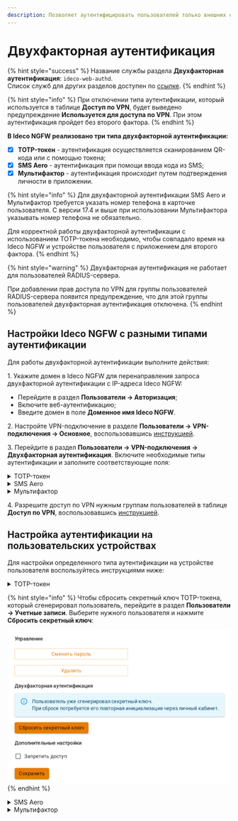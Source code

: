 ```yaml
---
description: Позволяет аутентифицировать пользователей только внешних сетей (VPN) с использованием второго фактора.
---
```


# Двухфакторная аутентификация

{% hint style="success" %}
Название службы раздела **Двухфакторная аутентификация**: `ideco-web-authd`.\
Список служб для других разделов доступен по [ссылке](/settings/server-management/terminal/README.md).
{% endhint %}

{% hint style="info" %}
При отключении типа аутентификации, который используется в таблице **Доступ по VPN**, будет выведено предупреждение **Используется для доступа по VPN**. При этом аутентификация пройдет без второго фактора.
{% endhint %}

**В Ideco NGFW реализовано три типа двухфакторной аутентификации:**

* [x] **TOTP-токен** - аутентификация осуществляется сканированием QR-кода или с помощью токена;
* [x] **SMS Aero** - аутентификация при помощи ввода кода из SMS;
* [x] **Мультифактор** - аутентификация происходит путем подтверждения личности в приложении.

{% hint style="info" %}
Для двухфакторной аутентификации SMS Aero и Мультифактор требуется указать номер телефона в карточке пользователя. С версии 17.4 и выше при использовании Мультифактора указывать номер телефона не обязательно.

Для корректной работы двухфакторной аутентификации с использованием TOTP-токена необходимо, чтобы совпадало время на Ideco NGFW и устройстве пользователя с приложением для второго фактора.
{% endhint %}

{% hint style="warning" %}
Двухфакторная аутентификация не работает для пользователей RADIUS-сервера.

При добавлении прав доступа по VPN для группы пользователей RADIUS-сервера появится предупреждение, что для этой группы пользователей двухфакторная аутентификация отключена.
{% endhint %}

## Настройки Ideco NGFW c разными типами аутентификации

Для работы двухфакторной аутентификации выполните действия:

1\. Укажите домен в Ideco NGFW для перенаправления запроса двухфакторной аутентификации с IP-адреса Ideco NGFW:

* Перейдите в раздел **Пользователи -> Авторизация**;
* Включите веб-аутентификацию;
* Введите домен в поле **Доменное имя Ideco NGFW**.

2\. Настройте VPN-подключение в разделе **Пользователи -> VPN-подключения -> Основное**, воспользовавшись [инструкцией](/settings/users/authorization/vpn-connection/README.md).

3\. Перейдите в раздел **Пользователи -> VPN-подключения -> Двухфакторная аутентификация**. Включите необходимые типы аутентификации и заполните соответствующие поля:

<details>

<summary>TOTP-токен</summary>

**Видеоинструкция по настройке двухфакторной аутентификации Ideco NGFW c использованием TOTP-токена**:

{% embed url="https://rutube.ru/video/151a2179c4649bd0fb2349d64841c6f1/" %}
<!-- [Ссылка на видеоинструкцию настройке двухфакторной аутентификации Ideco NGFW c использованием TOTP-токена](https://rutube.ru/video/151a2179c4649bd0fb2349d64841c6f1/) -->

Флаг **Разрешить инициализацию секретного ключа из внешних сетей** разрешит генерацию QR-кода в личном кабинете пользователя из внешней сети.

</details>

<details>

<summary>SMS Aero</summary>

**Видеоинструкция по настройке двухфакторной аутентификации Ideco NGFW c использованием SMS Aero**:

{% embed url="https://rutube.ru/video/a756ffc91fc7c0d8cebcbac83df0b9fc/" %}
<!-- [Ссылка на видеоинструкцию настройке двухфакторной аутентификации Ideco NGFW c использованием SMSAero](https://rutube.ru/video/a756ffc91fc7c0d8cebcbac83df0b9fc/) -->

1\. Зарегистрируйтесь в [личном кабинете](https://smsaero.ru/) SMS Aero.

2\. Введите E-mail и API-ключ от [личного кабинета](https://smsaero.ru/) SMS Aero. API-ключ можно найти в разделе **Настройки -> API и SMPPI**.

3\. Нажмите **Сохранить**.

</details>

<details>

<summary>Мультифактор</summary>

**Видеоинструкция по настройке двухфакторной аутентификации Ideco NGFW c использованием Мультифактора**:

{% embed url="https://rutube.ru/video/181dc7eed9cf30b3088b22ff591ebe59/" %}
<!-- [Ссылка на видеоинструкцию настройке двухфакторной аутентификации Ideco NGFW c использованием Мультифактора](https://rutube.ru/video/181dc7eed9cf30b3088b22ff591ebe59/)-->

Помимо приложения Multifactor для аутентификации можно использовать Telegram, Яндекс.Ключ, Биометрию и U2F. Подробное описание регистрации и аутентификации этими методами доступно в [документации Multifactor](https://multifactor.ru/docs/methods/).

1\. Зарегистрируйтесь в [системе управления Мультифактором](https://admin.multifactor.ru/account/login), установите приложение [Multifactor](https://play.google.com/store/apps/details?id=ru.multifactor.app) и активируйте его, отсканировав QR-код.

2\. Заполните **API Key** и **API Secret**. Для этого скопируйте значение полей в личном кабинете пользователя Multifactor в разделе **Настройки -> Расширенное API -> Включить API**.

3\. Нажмите **Сохранить**.

Для дальнейшей аутентификации пользователям потребуется установить и настроить приложения, указанные администратором в настройках группы. Корректировать способы аутентификации для пользователей можно в личном кабинете Multifactor, в разделе **Группы -> Параметры -> Редактировать**.

</details>

4\. Разрешите доступ по VPN нужным группам пользователей в таблице **Доступ по VPN**, воспользовавшись [инструкцией](/settings/users/authorization/vpn-connection/README.md).

## Настройка аутентификации на пользовательских устройствах

Для настройки определенного типа аутентификации на устройстве пользователя воспользуйтесь инструкциями ниже:

<details>

<summary>TOTP-токен</summary>

1\. Настройте VPN-подключение на устройстве пользователя, воспользовавшись [инструкцией](/recipes/popular-recipes/vpn/README.md).

2\. Войдите в личный кабинет NGFW, указав логин и пароль пользователя.

3\. Нажмите кнопку **Настроить двухфакторную аутентификацию** и выберите **Сгенерировать QR-код**:

![](/.gitbook/assets/user-personal-account1.gif)

<!-- Сгенерированный QR-код появится на экране. -->

4\. Войдите в приложение для аутентификации (Яндекс Ключ, Google Authenticator или Microsoft Authenticator и т.п.), отсканируйте код или введите секретный ключ, который находится под QR-кодом. При вводе ключа выберите тип ключа **По времени**. Если выбрать тип **По счетчику**, то пользователь не сможет пройти аутентификацию. Убедитесь, что время на устройстве пользователя с приложением и на Ideco NGFW совпадает.

**Если вернуться в личный кабинет, не отсканировав QR-код, то повторно он появится только после сброса секретного ключа в карточке пользователя.**

5\. Подключитесь к VPN и откройте любой сайт, не использующий **HSTS** \
(например, [neverssl.com](http://neverssl.com)). В появившемся поле введите код, который вы получили в приложении:

![](/.gitbook/assets/two-factor-authentication.png)

</details>

{% hint style="info" %}
Чтобы сбросить секретный ключ TOTP-токена, который сгенерировал пользователь, перейдите в раздел **Пользователи -> Учетные записи**. Выберите нужного пользователя и нажмите **Сбросить секретный ключ**:

![](/.gitbook/assets/tree19.png)
{% endhint %}

<details>

<summary>SMS Aero</summary>

1\. Настройте VPN-подключение на устройстве пользователя, воспользовавшись [инструкцией](/recipes/popular-recipes/vpn/README.md).

2\. Если требуется, чтобы подключение использовалось только для ресурсов подключаемой сети, убедитесь, что настройки VPN-подключения соответствуют следующим требованиям:

**Для Windows 10**:

* Откройте параметры и перейдите в раздел **Сеть и Интернет -> VPN -> Настройка параметров адаптера**;
* Нажмите правой кнопкой мыши по созданному подключению и выберите **Свойства**;
* Перейдите на вкладку **Сеть**;
* Нажмите на **IP версии 4 (TCP/IPv4) -> Свойства -> Дополнительно**;
* Снимите флаг с пункта **Использовать основной шлюз в удаленной сети**;
* Нажмите **ОК**.

**Для Ubuntu**:

* Перейдите в раздел **Настройки -> Сеть**;
* Откройте настройки VPN-подключения;
* Перейдите на вкладку **IPv4**;
* Установите флаг в пункте **Использовать это подключение для ресурсов этой сети**.

3\. Включите созданное VPN-подключение.

4\. Перейдете в браузер, откроется страница аутентификации:

![](/.gitbook/assets/two-factor-authentication1.png)

5\. Нажмите **Отправить код подтверждения**. На номер телефона, указанный в учетной записи, придет SMS с кодом:

* Если номер телефона в карточке пользователя отсутствует, то на странице аутентификации появится предупреждение:

![](/.gitbook/assets/two-factor-authentication2.png)

* Если номер телефона сохранен, то на указанный номер телефона поступит SMS. Введите код из SMS и нажмите **Подтвердить**:

![](/.gitbook/assets/two-factor-authentication3.png)

* Если код введен неверно, то появится соответствующее предупреждение:

![](/.gitbook/assets/two-factor-authentication4.png)

* Если код введен верно, то появится следующее окно:

![](/.gitbook/assets/two-factor-authentication5.png)

Для настройки таймкодов отправки сообщений перейдите в личный кабинет SMS Aero на вкладку **Настройки** и переведите опцию **Исключать множественную отправку** в положение включен. Затем введите лимит и период отправки сообщений:

![](/.gitbook/assets/two-factor-authentication6.png)

</details>

<details>

<summary>Мультифактор</summary>

1\. Настройте VPN-подключение на устройстве пользователя, воспользовавшись [инструкцией](/recipes/popular-recipes/vpn/README.md).

2\. Включите созданное VPN-подключение.

3\. При переходе в браузер откроется страница аутентификации:

![](/.gitbook/assets/two-factor-authentication7.png)

4\. После нажатия **Далее** появится страница с предложением установить приложение на устройство пользователя. Если приложение установлено, нажмите **Далее**.

5\. Отсканируйте QR-код или откройте ссылку, которая появится на экране.

6\. Нажмите **Выполнить вход**:

![](/.gitbook/assets/two-factor-authentication8.png)

7\. В окне **Двухфакторная аутентификация** выберите способ аутентификации:

![](/.gitbook/assets/two-factor-authentication9.png)

8\. В зависимости от выбранного способа подтвердите вход.

</details>
